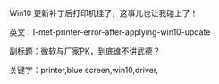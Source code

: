 Win10 更新补丁后打印机挂了，这事儿也让我碰上了！

英文：I-met-printer-error-after-applying-win10-update

副标题：微软与厂家PK，到底谁不讲武德？

关键字：printer,blue screen,win10,driver,